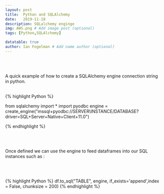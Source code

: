 ```yaml
---
layout: post
title:  Python and SQLAlchemy
date:   2019-11-18
description: SQLalchemy enginge
img: AWS.png # Add image post (optional)
tags: [Python,SQLAlchemy]

datatable: true
author: Ian Fogelman # Add name author (optional)
---
```

<meta property="og:title" content="Python and SQLAlchemy">
<meta property="og:description" content="A blog by Ian Fogelman.">
<meta property="og:image" content="https://repository-images.githubusercontent.com/190807493/a3610e80-bed1-11e9-87ac-2a4f0aa3b2ee">
<meta property="og:url" content="https://repository-images.githubusercontent.com/190807493/a3610e80-bed1-11e9-87ac-2a4f0aa3b2ee">

<br>
<br>

A quick example of how to create a SQLAlchemy engine connection string in python.
<br>
<br>

{% highlight Python %}

from sqlalchemy import *
import pyodbc
engine = create_engine("mssql+pyodbc://SERVER\\INSTANCE/DATABASE?driver=SQL+Server+Native+Client+11.0")

{% endhighlight %}

<br>
<br>

Once defined we can use the engine to feed dataframes into our SQL instances such as :

<br>
<br>

{% highlight Python %}
df.to_sql("TABLE", engine, if_exists='append',index = False, chunksize = 200)
{% endhighlight %}
